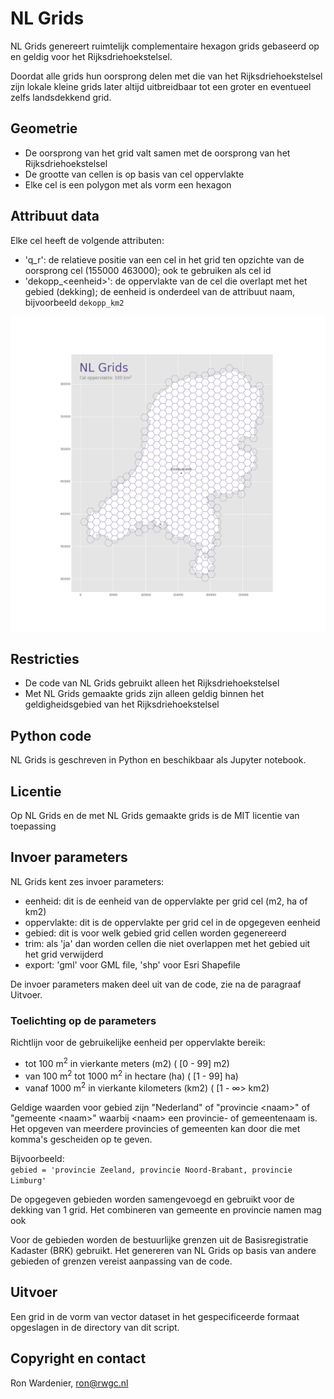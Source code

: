 # NL Grids
NL Grids genereert ruimtelijk complementaire hexagon grids gebaseerd op en geldig voor het Rijksdriehoekstelsel.

Doordat alle grids hun oorsprong delen met die van het Rijksdriehoekstelsel zijn lokale kleine grids later altijd uitbreidbaar tot een groter en eventueel zelfs landsdekkend grid.

## Geometrie
- De oorsprong van het grid valt samen met de oorsprong van het Rijksdriehoekstelsel
- De grootte van cellen is op basis van cel oppervlakte
- Elke cel is een polygon met als vorm een hexagon

## Attribuut data
Elke cel heeft de volgende attributen:
- 'q_r': de relatieve positie van een cel in het grid ten opzichte van de oorsprong cel (155000 463000); ook te gebruiken als cel id
- 'dekopp_&lt;eenheid&gt;': de oppervlakte van de cel die overlapt met het gebied (dekking); de eenheid is onderdeel van de attribuut naam, bijvoorbeeld `dekopp_km2`

![NL Grid voor Nederland met cellen van 100 km2](https://github.com/bleutzinn/NL-Grids/blob/main/nlgrid_Nederland_100km2.png)

## Restricties
- De code van NL Grids gebruikt alleen het Rijksdriehoekstelsel
- Met NL Grids gemaakte grids zijn alleen geldig binnen het geldigheidsgebied van het Rijksdriehoekstelsel

## Python code
NL Grids is geschreven in Python en beschikbaar als Jupyter notebook.

## Licentie
Op NL Grids en de met NL Grids gemaakte grids is de MIT licentie van toepassing

## Invoer parameters

NL Grids kent zes invoer parameters:
- eenheid: dit is de eenheid van de oppervlakte per grid cel (m2, ha of km2)
- oppervlakte: dit is de oppervlakte per grid cel in de opgegeven eenheid
- gebied: dit is voor welk gebied grid cellen worden gegenereerd
- trim: als 'ja' dan worden cellen die niet overlappen met het gebied uit het grid verwijderd
- export: 'gml' voor GML file, 'shp' voor Esri Shapefile

De invoer parameters maken deel uit van de code, zie na de paragraaf Uitvoer.

### Toelichting op de parameters

Richtlijn voor de gebruikelijke eenheid per oppervlakte bereik:
- tot 100 m<sup>2</sup> in vierkante meters (m2) ( [0 - 99] m2)
- van 100 m<sup>2</sup> tot 1000 m<sup>2</sup> in hectare (ha) ( [1 - 99] ha)
- vanaf 1000 m<sup>2</sup> in vierkante kilometers (km2) ( [1 - &infin;> km2)

Geldige waarden voor gebied zijn "Nederland" of "provincie &lt;naam&gt;" of "gemeente &lt;naam&gt;" waarbij &lt;naam&gt; een provincie- of gemeentenaam is. Het opgeven van meerdere provincies of gemeenten kan door die met komma's gescheiden op te geven.

Bijvoorbeeld:   
```gebied = 'provincie Zeeland, provincie Noord-Brabant, provincie Limburg'```

De opgegeven gebieden worden samengevoegd en gebruikt voor de dekking van 1 grid. Het combineren van gemeente en provincie namen mag ook

Voor de gebieden worden de bestuurlijke grenzen uit de Basisregistratie Kadaster (BRK) gebruikt. Het genereren van NL Grids op basis van andere gebieden of grenzen vereist aanpassing van de code.

## Uitvoer
Een grid in de vorm van vector dataset in het gespecificeerde formaat opgeslagen in de directory van dit script.

## Copyright en contact
Ron Wardenier, ron@rwgc.nl
